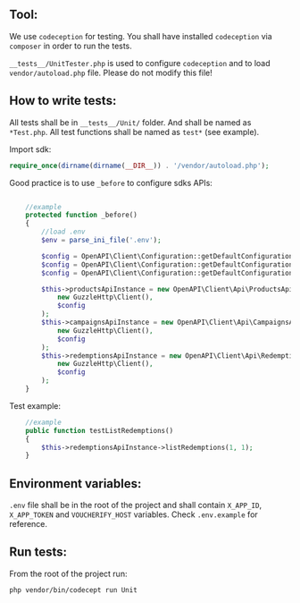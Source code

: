 ## Tool:
We use `codeception` for testing. You shall have installed `codeception` via `composer` in order to run the tests.

`__tests__/UnitTester.php` is used to configure `codeception` and to load `vendor/autoload.php` file. Please do not modify this file!


## How to write tests:
All tests shall be in `__tests__/Unit/` folder. And shall be named as `*Test.php`. All test functions shall be named as `test*` (see example).

Import sdk:

```php
require_once(dirname(dirname(__DIR__)) . '/vendor/autoload.php');
```

Good practice is to use `_before` to configure sdks APIs:
```php

    //example
    protected function _before()
    {
        //load .env
        $env = parse_ini_file('.env');

        $config = OpenAPI\Client\Configuration::getDefaultConfiguration()->setApiKey('X-App-Id', $env["X_APP_ID"]);
        $config = OpenAPI\Client\Configuration::getDefaultConfiguration()->setApiKey('X-App-Token', $env["X_APP_TOKEN"]);
        $config = OpenAPI\Client\Configuration::getDefaultConfiguration()->setHost($env["VOUCHERIFY_HOST"]);

        $this->productsApiInstance = new OpenAPI\Client\Api\ProductsApi(
            new GuzzleHttp\Client(),
            $config
        );
        $this->campaignsApiInstance = new OpenAPI\Client\Api\CampaignsApi(
            new GuzzleHttp\Client(),
            $config
        );
        $this->redemptionsApiInstance = new OpenAPI\Client\Api\RedemptionsApi(
            new GuzzleHttp\Client(),
            $config
        );
    }

```

Test example:
```php
    //example
    public function testListRedemptions()
    {
        $this->redemptionsApiInstance->listRedemptions(1, 1);
    }
```


## Environment variables:
`.env` file shall be in the root of the project and shall contain `X_APP_ID`, `X_APP_TOKEN` and `VOUCHERIFY_HOST` variables. Check `.env.example` for reference.

## Run tests:

From the root of the project run:
```bash
php vendor/bin/codecept run Unit
```
